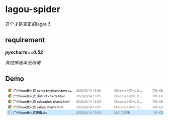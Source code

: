 # lagou-spider
这个才是真正的lagou!!
## requirement
___pyecharts==0.52___  

_其他库版本无所谓_

## Demo
![img](TIM截图20200914233243.png)
